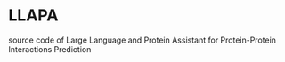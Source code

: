 # LLAPA
source code of Large Language and Protein Assistant for Protein-Protein Interactions Prediction
